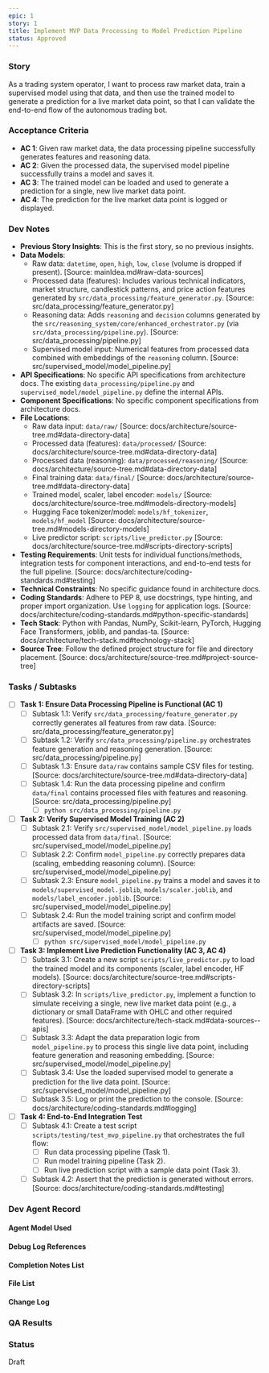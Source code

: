 ```yaml
---
epic: 1
story: 1
title: Implement MVP Data Processing to Model Prediction Pipeline
status: Approved
---
```


### Story

As a trading system operator, I want to process raw market data, train a supervised model using that data, and then use the trained model to generate a prediction for a live market data point, so that I can validate the end-to-end flow of the autonomous trading bot.

### Acceptance Criteria

*   **AC 1**: Given raw market data, the data processing pipeline successfully generates features and reasoning data.
*   **AC 2**: Given the processed data, the supervised model pipeline successfully trains a model and saves it.
*   **AC 3**: The trained model can be loaded and used to generate a prediction for a single, new live market data point.
*   **AC 4**: The prediction for the live market data point is logged or displayed.

### Dev Notes

*   **Previous Story Insights**: This is the first story, so no previous insights.
*   **Data Models**:
    *   Raw data: `datetime`, `open`, `high`, `low`, `close` (volume is dropped if present). [Source: mainIdea.md#raw-data-sources]
    *   Processed data (features): Includes various technical indicators, market structure, candlestick patterns, and price action features generated by `src/data_processing/feature_generator.py`. [Source: src/data_processing/feature_generator.py]
    *   Reasoning data: Adds `reasoning` and `decision` columns generated by the `src/reasoning_system/core/enhanced_orchestrator.py` (via `src/data_processing/pipeline.py`). [Source: src/data_processing/pipeline.py]
    *   Supervised model input: Numerical features from processed data combined with embeddings of the `reasoning` column. [Source: src/supervised_model/model_pipeline.py]
*   **API Specifications**: No specific API specifications from architecture docs. The existing `data_processing/pipeline.py` and `supervised_model/model_pipeline.py` define the internal APIs.
*   **Component Specifications**: No specific component specifications from architecture docs.
*   **File Locations**:
    *   Raw data input: `data/raw/` [Source: docs/architecture/source-tree.md#data-directory-data]
    *   Processed data (features): `data/processed/` [Source: docs/architecture/source-tree.md#data-directory-data]
    *   Processed data (reasoning): `data/processed/reasoning/` [Source: docs/architecture/source-tree.md#data-directory-data]
    *   Final training data: `data/final/` [Source: docs/architecture/source-tree.md#data-directory-data]
    *   Trained model, scaler, label encoder: `models/` [Source: docs/architecture/source-tree.md#models-directory-models]
    *   Hugging Face tokenizer/model: `models/hf_tokenizer`, `models/hf_model` [Source: docs/architecture/source-tree.md#models-directory-models]
    *   Live predictor script: `scripts/live_predictor.py` [Source: docs/architecture/source-tree.md#scripts-directory-scripts]
*   **Testing Requirements**: Unit tests for individual functions/methods, integration tests for component interactions, and end-to-end tests for the full pipeline. [Source: docs/architecture/coding-standards.md#testing]
*   **Technical Constraints**: No specific guidance found in architecture docs.
*   **Coding Standards**: Adhere to PEP 8, use docstrings, type hinting, and proper import organization. Use `logging` for application logs. [Source: docs/architecture/coding-standards.md#python-specific-standards]
*   **Tech Stack**: Python with Pandas, NumPy, Scikit-learn, PyTorch, Hugging Face Transformers, joblib, and pandas-ta. [Source: docs/architecture/tech-stack.md#technology-stack]
*   **Source Tree**: Follow the defined project structure for file and directory placement. [Source: docs/architecture/source-tree.md#project-source-tree]

### Tasks / Subtasks

- [ ] **Task 1: Ensure Data Processing Pipeline is Functional (AC 1)**
    - [ ] Subtask 1.1: Verify `src/data_processing/feature_generator.py` correctly generates all features from raw data. [Source: src/data_processing/feature_generator.py]
    - [ ] Subtask 1.2: Verify `src/data_processing/pipeline.py` orchestrates feature generation and reasoning generation. [Source: src/data_processing/pipeline.py]
    - [ ] Subtask 1.3: Ensure `data/raw` contains sample CSV files for testing. [Source: docs/architecture/source-tree.md#data-directory-data]
    - [ ] Subtask 1.4: Run the data processing pipeline and confirm `data/final` contains processed files with features and reasoning. [Source: src/data_processing/pipeline.py]
        - [ ] `python src/data_processing/pipeline.py`
- [ ] **Task 2: Verify Supervised Model Training (AC 2)**
    - [ ] Subtask 2.1: Verify `src/supervised_model/model_pipeline.py` loads processed data from `data/final`. [Source: src/supervised_model/model_pipeline.py]
    - [ ] Subtask 2.2: Confirm `model_pipeline.py` correctly prepares data (scaling, embedding reasoning column). [Source: src/supervised_model/model_pipeline.py]
    - [ ] Subtask 2.3: Ensure `model_pipeline.py` trains a model and saves it to `models/supervised_model.joblib`, `models/scaler.joblib`, and `models/label_encoder.joblib`. [Source: src/supervised_model/model_pipeline.py]
    - [ ] Subtask 2.4: Run the model training script and confirm model artifacts are saved. [Source: src/supervised_model/model_pipeline.py]
        - [ ] `python src/supervised_model/model_pipeline.py`
- [ ] **Task 3: Implement Live Prediction Functionality (AC 3, AC 4)**
    - [ ] Subtask 3.1: Create a new script `scripts/live_predictor.py` to load the trained model and its components (scaler, label encoder, HF models). [Source: docs/architecture/source-tree.md#scripts-directory-scripts]
    - [ ] Subtask 3.2: In `scripts/live_predictor.py`, implement a function to simulate receiving a single, new live market data point (e.g., a dictionary or small DataFrame with OHLC and other required features). [Source: docs/architecture/tech-stack.md#data-sources--apis]
    - [ ] Subtask 3.3: Adapt the data preparation logic from `model_pipeline.py` to process this single live data point, including feature generation and reasoning embedding. [Source: src/supervised_model/model_pipeline.py]
    - [ ] Subtask 3.4: Use the loaded supervised model to generate a prediction for the live data point. [Source: src/supervised_model/model_pipeline.py]
    - [ ] Subtask 3.5: Log or print the prediction to the console. [Source: docs/architecture/coding-standards.md#logging]
- [ ] **Task 4: End-to-End Integration Test**
    - [ ] Subtask 4.1: Create a test script `scripts/testing/test_mvp_pipeline.py` that orchestrates the full flow:
        - [ ] Run data processing pipeline (Task 1).
        - [ ] Run model training pipeline (Task 2).
        - [ ] Run live prediction script with a sample data point (Task 3).
    - [ ] Subtask 4.2: Assert that the prediction is generated without errors. [Source: docs/architecture/coding-standards.md#testing]

### Dev Agent Record

#### Agent Model Used

#### Debug Log References

#### Completion Notes List

#### File List

#### Change Log

### QA Results

### Status

Draft
